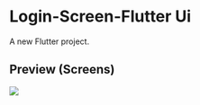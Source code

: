 # Login-Screen-Flutter Ui
A new Flutter project.


## Preview (Screens)

![](demo/k2813260785.gif) 
